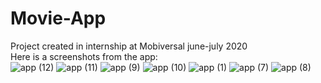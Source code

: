 # Movie-App
Project created in internship at Mobiversal june-july 2020<br/>
Here is a screenshots from the app:<br/>
![app (12)](https://user-images.githubusercontent.com/50969642/114272895-9d159380-9a20-11eb-8487-29d6080da606.jpg)
![app (11)](https://user-images.githubusercontent.com/50969642/114272890-9c7cfd00-9a20-11eb-954e-e389292db964.jpg)
![app (9)](https://user-images.githubusercontent.com/50969642/114272883-98e97600-9a20-11eb-8d75-8095aa030b20.jpg)
![app (10)](https://user-images.githubusercontent.com/50969642/114272887-9b4bd000-9a20-11eb-8a38-472fdf9c949b.jpg)
![app (1)](https://user-images.githubusercontent.com/50969642/114272877-9424c200-9a20-11eb-9765-385913788951.jpg)
![app (7)](https://user-images.githubusercontent.com/50969642/114272880-95ee8580-9a20-11eb-892d-5b53e014f893.jpg)
![app (8)](https://user-images.githubusercontent.com/50969642/114272881-96871c00-9a20-11eb-8ec5-b0a1b7fac859.jpg)
